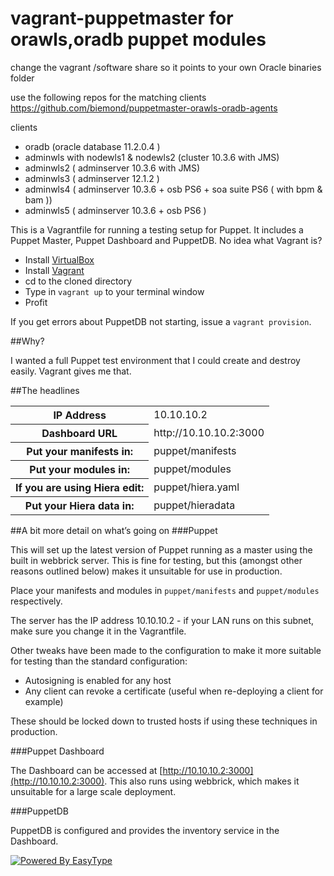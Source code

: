 vagrant-puppetmaster for orawls,oradb puppet modules
====================================================

change the vagrant /software share so it points to your own Oracle binaries folder

use the following repos for the matching clients https://github.com/biemond/puppetmaster-orawls-oradb-agents

clients
- oradb (oracle database 11.2.0.4 )
- adminwls with nodewls1 & nodewls2 (cluster 10.3.6 with JMS)
- adminwls2 ( adminserver 10.3.6  with JMS)
- adminwls3 ( adminserver 12.1.2 )
- adminwls4 ( adminserver 10.3.6 + osb PS6 + soa suite PS6 ( with bpm & bam ))
- adminwls5 ( adminserver 10.3.6 + osb PS6 )

This is a Vagrantfile for running a testing setup for Puppet. It includes a Puppet Master, Puppet Dashboard and PuppetDB. No idea what Vagrant is?

- Install [VirtualBox](https://www.virtualbox.org/wiki/Downloads)
- Install [Vagrant](http://downloads.vagrantup.com/)
- cd to the cloned directory
- Type in ``vagrant up`` to your terminal window
- Profit

If you get errors about PuppetDB not starting, issue a ``vagrant provision``.

##Why?

I wanted a full Puppet test environment that I could create and destroy easily. Vagrant gives me that.

##The headlines
<table>
<tr><th>IP Address</th><td>10.10.10.2</td></tr>
<tr><th>Dashboard URL</th><td>http://10.10.10.2:3000</td></tr>
<tr><th>Put your manifests in:</th><td>puppet/manifests</td></tr>
<tr><th>Put your modules in:</th><td>puppet/modules</td></tr>
<tr><th>If you are using Hiera edit:</th><td>puppet/hiera.yaml</td></tr>
<tr><th>Put your Hiera data in:</th><td>puppet/hieradata</td></tr>
</table>

##A bit more detail on what’s going on
###Puppet

This will set up the latest version of Puppet running as a master using the built in webbrick server. This is fine for testing, but this (amongst other reasons outlined below) makes it unsuitable for use in production.

Place your manifests and modules in ``puppet/manifests`` and ``puppet/modules`` respectively.

The server has the IP address 10.10.10.2 - if your LAN runs on this subnet, make sure you change it in the Vagrantfile.

Other tweaks have been made to the configuration to make it more suitable for testing than the standard configuration:

- Autosigning is enabled for any host
- Any client can revoke a certificate (useful when re-deploying a client for example)

These should be locked down to trusted hosts if using these techniques in production.

###Puppet Dashboard

The Dashboard can be accessed at [http://10.10.10.2:3000](http://10.10.10.2:3000). This also runs using webbrick, which makes it unsuitable for a large scale deployment.

###PuppetDB

PuppetDB is configured and provides the inventory service in the Dashboard.

[![Powered By EasyType](https://raw.github.com/hajee/easy_type/master/powered_by_easy_type.png)](https://github.com/hajee/easy_type)

